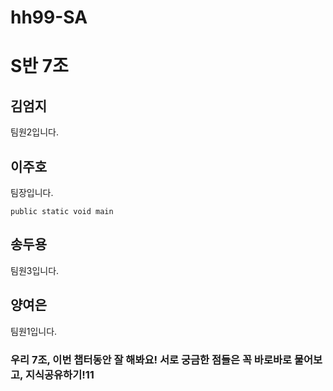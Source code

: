 # hh99-SA

# S반 7조

## 김엄지
팀원2입니다.

## 이주호
팀장입니다.
```
public static void main
```
## 송두용
팀원3입니다.

## 양여은
팀원1입니다.

### 우리 7조, 이번 챕터동안 잘 해봐요! 서로 궁금한 점들은 꼭 바로바로 물어보고, 지식공유하기!11


